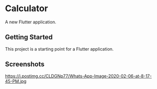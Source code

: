 # Calculator

A new Flutter application.

## Getting Started

This project is a starting point for a Flutter application.

## Screenshots
https://i.postimg.cc/CLDGNp77/Whats-App-Image-2020-02-06-at-8-17-45-PM.jpg
